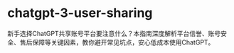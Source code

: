 # chatgpt-3-user-sharing
新手选择ChatGPT共享账号平台要注意什么？本指南深度解析平台信誉、账号安全、售后保障等关键因素，教你避开常见坑点，安心低成本使用ChatGPT。
